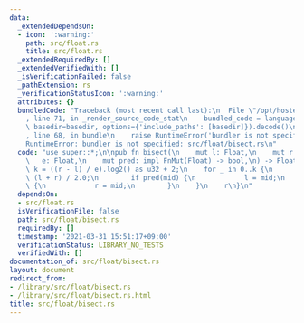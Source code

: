 ```yaml
---
data:
  _extendedDependsOn:
  - icon: ':warning:'
    path: src/float.rs
    title: src/float.rs
  _extendedRequiredBy: []
  _extendedVerifiedWith: []
  _isVerificationFailed: false
  _pathExtension: rs
  _verificationStatusIcon: ':warning:'
  attributes: {}
  bundledCode: "Traceback (most recent call last):\n  File \"/opt/hostedtoolcache/Python/3.9.2/x64/lib/python3.9/site-packages/onlinejudge_verify/documentation/build.py\"\
    , line 71, in _render_source_code_stat\n    bundled_code = language.bundle(stat.path,\
    \ basedir=basedir, options={'include_paths': [basedir]}).decode()\n  File \"/opt/hostedtoolcache/Python/3.9.2/x64/lib/python3.9/site-packages/onlinejudge_verify/languages/user_defined.py\"\
    , line 68, in bundle\n    raise RuntimeError('bundler is not specified: {}'.format(path.as_posix()))\n\
    RuntimeError: bundler is not specified: src/float/bisect.rs\n"
  code: "use super::*;\n\npub fn bisect(\n    mut l: Float,\n    mut r: Float,\n \
    \   e: Float,\n    mut pred: impl FnMut(Float) -> bool,\n) -> Float {\n    let\
    \ k = ((r - l) / e).log2() as u32 + 2;\n    for _ in 0..k {\n        let mid =\
    \ (l + r) / 2.0;\n        if pred(mid) {\n            l = mid;\n        } else\
    \ {\n            r = mid;\n        }\n    }\n    r\n}\n"
  dependsOn:
  - src/float.rs
  isVerificationFile: false
  path: src/float/bisect.rs
  requiredBy: []
  timestamp: '2021-03-31 15:51:17+09:00'
  verificationStatus: LIBRARY_NO_TESTS
  verifiedWith: []
documentation_of: src/float/bisect.rs
layout: document
redirect_from:
- /library/src/float/bisect.rs
- /library/src/float/bisect.rs.html
title: src/float/bisect.rs
---
```

